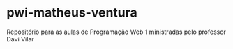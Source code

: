 # pwi-matheus-ventura
Repositório para as aulas de Programação Web 1 ministradas pelo professor Davi Vilar
